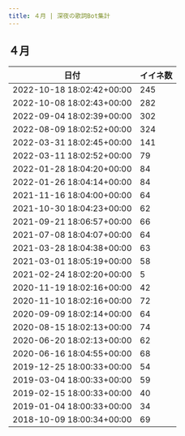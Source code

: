 ```yaml
---
title: ４月 | 深夜の歌詞Bot集計
---
```

## ４月

|日付|イイネ数|
|-|-|
|2022-10-18 18:02:42+00:00|245|
|2022-10-08 18:02:43+00:00|282|
|2022-09-04 18:02:39+00:00|302|
|2022-08-09 18:02:52+00:00|324|
|2022-03-31 18:02:45+00:00|141|
|2022-03-11 18:02:52+00:00|79|
|2022-01-28 18:04:20+00:00|84|
|2022-01-26 18:04:14+00:00|84|
|2021-11-16 18:04:00+00:00|64|
|2021-10-30 18:04:23+00:00|62|
|2021-09-21 18:06:57+00:00|66|
|2021-07-08 18:04:07+00:00|64|
|2021-03-28 18:04:38+00:00|63|
|2021-03-01 18:05:19+00:00|58|
|2021-02-24 18:02:20+00:00|5|
|2020-11-19 18:02:16+00:00|42|
|2020-11-10 18:02:16+00:00|72|
|2020-09-09 18:02:14+00:00|64|
|2020-08-15 18:02:13+00:00|74|
|2020-06-20 18:02:13+00:00|62|
|2020-06-16 18:04:55+00:00|68|
|2019-12-25 18:00:33+00:00|54|
|2019-03-04 18:00:33+00:00|59|
|2019-02-15 18:00:33+00:00|40|
|2019-01-04 18:00:33+00:00|34|
|2018-10-09 18:00:34+00:00|69|

